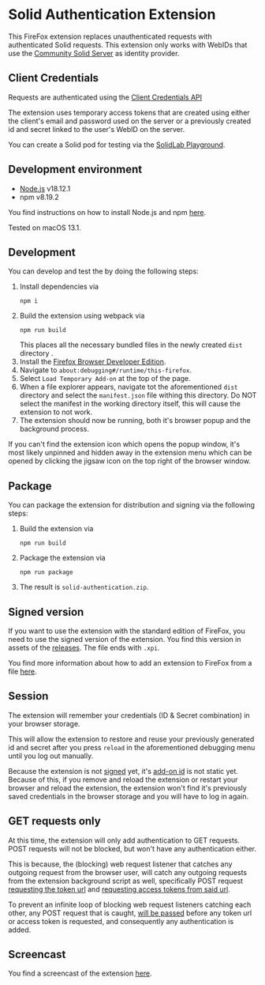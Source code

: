 # Solid Authentication Extension

This FireFox extension replaces unauthenticated requests with authenticated Solid requests.
This extension only works with WebIDs that use 
the [Community Solid Server](https://github.com/CommunitySolidServer/CommunitySolidServer) 
as identity provider.

## Client Credentials

Requests are authenticated using the 
[Client Credentials API](https://communitysolidserver.github.io/CommunitySolidServer/5.x/usage/client-credentials/)

The extension uses temporary access tokens that are created using either 
the client's email and password used on the server or 
a previously created id and secret linked to the user's WebID on the server.

You can create a Solid pod for testing via the [SolidLab Playground](https://pod.playground.solidlab.be/).

## Development environment

- [Node.js](https://nodejs.org/en) v18.12.1
- npm v8.19.2

You find instructions on how to install Node.js and npm 
[here](https://docs.npmjs.com/downloading-and-installing-node-js-and-npm#using-a-node-installer-to-install-nodejs-and-npm).

Tested on macOS 13.1.

## Development

You can develop and test the by doing the following steps:

1. Install dependencies via 
   ```shell
   npm i
   ```
2. Build the extension using webpack via
   ```shell
   npm run build
   ```
   This places all the necessary bundled files in the newly created `dist` directory .
3. Install the [Firefox Browser Developer Edition](https://www.mozilla.org/en-US/firefox/developer/).
4. Navigate to `about:debugging#/runtime/this-firefox`.
5. Select `Load Temporary Add-on` at the top of the page.
6. When a file explorer appears, navigate tot the aforementioned `dist` directory and select the `manifest.json` file withing this directory.
Do NOT select the manifest in the working directory itself, this will cause the extension to not work.
7. The extension should now be running, both it's browser popup and the background process. 

If you can't find the extension icon which opens the popup window, 
it's most likely unpinned and hidden away in the extension menu which can be opened by 
clicking the jigsaw icon on the top right of the browser window.

## Package

You can package the extension for distribution and signing via the following steps:

1. Build the extension via
   ```shell
   npm run build
   ```
2. Package the extension via
   ```shell
   npm run package
   ```
3. The result is `solid-authentication.zip`.

## Signed version

If you want to use the extension with the standard edition of FireFox,
you need to use the signed version of the extension.
You find this version in assets of 
the [releases](https://github.com/KNowledgeOnWebScale/solid-authentication-browser-extension/releases).
The file ends with `.xpi`.

You find more information about how to add an extension to FireFox from a file
[here](https://support.mozilla.org/en-US/kb/find-and-install-add-ons-add-features-to-firefox#w_how-do-i-find-and-install-add-ons).

## Session

The extension will remember your credentials (ID & Secret combination) in your browser storage.

This will allow the extension to restore and reuse your previously generated id and secret after you press 
`reload`  in the aforementioned debugging menu until you log out manually.

Because the extension is not [signed](https://support.mozilla.org/en-US/kb/add-on-signing-in-firefox) yet, it's [add-on id](https://extensionworkshop.com/documentation/develop/extensions-and-the-add-on-id/)
is not static yet. Because of this, if you remove and reload the extension or restart your browser and reload the extension, the extension won't find it's previously saved credentials in the browser storage and you will have to log in again.

## GET requests only

At this time, the extension will only add authentication to GET requests.
POST requests will not be blocked, but won't have any authentication either.

This is because, the (blocking) web request listener that catches any outgoing request from the browser user,
will catch any outgoing requests from the extension background script as well,
specifically POST request [requesting the token url](https://github.com/KNowledgeOnWebScale/solid-authentication-browser-extension/blob/8211dab9b7a42fa98eeef37158084788e62d251a/src/js/solid.js#L51-L60)
and [requesting access tokens from said url](https://github.com/KNowledgeOnWebScale/solid-authentication-browser-extension/blob/8211dab9b7a42fa98eeef37158084788e62d251a/src/js/solid.js#L30-L44).

To prevent an infinite loop of blocking web request listeners catching each other, any POST request that is caught, 
[will be passed](https://github.com/KNowledgeOnWebScale/solid-authentication-browser-extension/blob/8211dab9b7a42fa98eeef37158084788e62d251a/src/js/background.js#L48-L50) 
before any token url or access token is requested, and consequently any authentication is added.  

## Screencast

You find a screencast of the extension [here](https://cloud.ilabt.imec.be/index.php/s/QbabTcHkX2J8GHG).